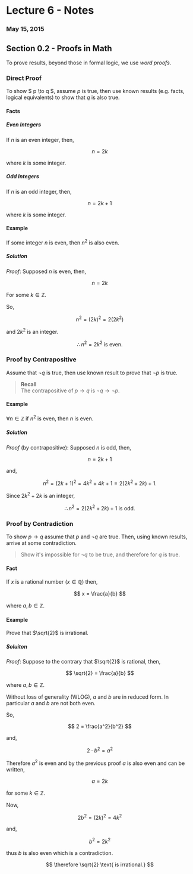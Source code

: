 # Lecture 6 - Notes  

### May 15, 2015  

## Section 0.2 - Proofs in Math

To prove results, beyond those in formal logic, we use _word proofs_.

### Direct Proof

To show $ p \to q $, assume $p$ is true, then use known results (e.g. facts, logical equivalents) to show that $q$ is also true.

#### Facts

##### Even Integers

If $n$ is an even integer, then,

$$ n = 2k $$

where $k$ is some integer.

##### Odd Integers

If $n$ is an odd integer, then,

$$ n = 2k +1 $$

where $k$ is some integer.

#### Example

If some integer $n$ is even, then $n^2$ is also even.

##### Solution


_Proof_: Supposed $n$ is even, then,

$$ n = 2k $$

For some $k \in \mathbb{Z}$.

So,

$$ n^2 = (2k)^2 = 2(2k^2) $$

and $2k^2$ is an integer.

$$ \therefore n^2 = 2k^2 \text{ is even.} $$

### Proof by Contrapositive

Assume that $\neg q$ is true, then use known result to prove that $\neg p$ is true.

> __Recall__  
> The contrapositive of $p \to q$ is $\neg q \to \neg p$.

#### Example

$\forall n \in \mathbb{Z}$ if $n^2$ is even, then $n$ is even.

##### Solution

_Proof_ (by contrapositive): Supposed $n$ is odd, then,

$$ n = 2k+1 $$

and,

$$
    n^2 = (2k + 1)^2 = 4k^2 + 4k + 1 = 2(2k^2 + 2k) + 1. 
$$

Since $2k^2 + 2k$ is an integer,

$$ 
    \therefore n^2 = 2(2k^2 + 2k) + 1 \text{ is odd.}
$$

### Proof by Contradiction

To show $p \to q$ assume that $p$ and $\neg q$ are true. Then, using known results, arrive at some contradiction.

> Show it's impossible for $\neg q$ to be true, and therefore for $q$ is true.

#### Fact

If $x$ is a rational number ($x \in \mathbb{Q}$) then,

$$
    x = \frac{a}{b}
$$

where $a,b \in \mathbb{Z}$.

#### Example

Prove that $\sqrt{2}$ is irrational.

##### Soluiton

_Proof_: Suppose to the contrary that $\sqrt{2}$ is rational, then,

$$
    \sqrt{2} = \frac{a}{b}
$$

where $a,b \in \mathbb{Z}$.

Without loss of generality (WLOG), $a$ and $b$ are in reduced form. In particular $a$ and $b$ are not both even.

So,

$$
    2 = \frac{a^2}{b^2}
$$

and,

$$
    2 \cdot b^2 = a^2
$$

Therefore $a^2$ is even and by the previous proof $a$ is also even and can be written,

$$
    a = 2k
$$

for some $k \in \mathbb{Z}$.

Now,

$$
    2b^2 = (2k)^2 = 4k^2
$$

and,

$$
    b^2 = 2k^2
$$

thus $b$ is also even which is a contradiction.

$$
    \therefore \sqrt{2} \text{ is irrational.}
$$
